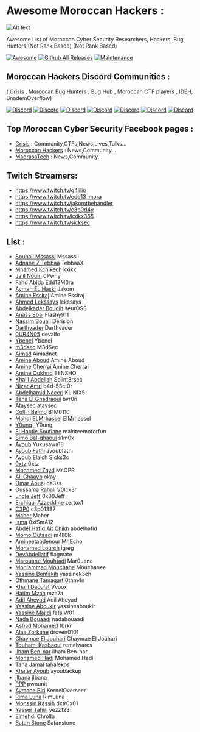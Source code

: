 # Awesome Moroccan Hackers : 

![Alt text](https://raw.githubusercontent.com/adnane-X-tebbaa/imgs/master/MH.png)

Awesome List of Moroccan Cyber Security Researchers, Hackers, Bug Hunters (Not Rank Based)
(Not Rank Based)



[![Awesome](https://awesome.re/badge.svg)](https://awesome.re)
[![Github All Releases](https://img.shields.io/badge/status-active-brightgreen)]()
[![Maintenance](https://img.shields.io/badge/Maintained%3F-yes-green.svg)](https://GitHub.com/Naereen/StrapDown.js/graphs/commit-activity)

## Moroccan Hackers Discord Communities : 
( Crisis , Moroccan Bug Hunters , Bug Hub , Moroccan CTF players , IDEH, BnademOverflow) 

[![Discord](https://img.shields.io/badge/status%20-%F0%9F%94%B4%20up!-brightgreen?label=&logo=discord&logoColor=ffffff&color=7389D8&labelColor=6A7EC2)](https://discord.gg/vja5zQzJ)
[![Discord](https://img.shields.io/badge/status%20-%F0%9F%94%B4%20up!-brightgreen?label=&logo=discord&logoColor=ffffff&color=7389D8&labelColor=6A7EC2)](https://discord.gg/HUHvq6P5kP)
[![Discord](https://img.shields.io/badge/status%20-%F0%9F%94%B4%20up!-brightgreen?label=&logo=discord&logoColor=ffffff&color=7389D8&labelColor=6A7EC2)](https://discord.gg/VMQppH7RdM)
[![Discord](https://img.shields.io/badge/status%20-%F0%9F%94%B4%20up!-brightgreen?label=&logo=discord&logoColor=ffffff&color=7389D8&labelColor=6A7EC2)](https://discord.gg/pjHcGqaNEm)
[![Discord](https://img.shields.io/badge/status%20-%F0%9F%94%B4%20up!-brightgreen?label=&logo=discord&logoColor=ffffff&color=7389D8&labelColor=6A7EC2)](https://discord.gg/UxC2JRejZ7)
[![Discord](https://img.shields.io/badge/status%20-%F0%9F%94%B4%20up!-brightgreen?label=&logo=discord&logoColor=ffffff&color=7389D8&labelColor=6A7EC2)](https://discord.gg/vja5zQzJ)
[![Discord](https://img.shields.io/badge/status%20-%F0%9F%94%B4%20up!-brightgreen?label=&logo=discord&logoColor=ffffff&color=7389D8&labelColor=6A7EC2)](https://discord.gg/T8BS6Prv7v)


## Top Moroccan Cyber Security Facebook pages : 

- [Crisis](https://www.facebook.com/Crisi5) :  Community,CTFs,News,Lives,Talks...
- [Moroccan Hackers](https://www.facebook.com/Moroccan.Hack3rs) :  News,Community...
- [MadrasaTech](https://www.facebook.com/MadrasaTech) :  News,Community...

## Twitch Streamers:

- https://www.twitch.tv/g4lilio
- https://www.twitch.tv/edd13_mora
- https://www.twitch.tv/jakomthehandler
- https://www.twitch.tv/c3p0d4y
- https://www.twitch.tv/kxikx365
- https://www.twitch.tv/sicksec

## List :

- [Souhail Mssassi](https://www.facebook.com/Mssassii) Mssassii
- [Adnane Z Tebbaa](https://twitter.com/TebbaaX) TebbaaX   
- [Mhamed Kchikech](https://twitter.com/mhamed_kchikech) kxikx
- [Jalil Nouiri](https://www.facebook.com/abdljalil.nouiri) 0Pwny
- [Fahd Abida](https://www.facebook.com/z3rod4y) Edd13M0ra
- [Aymen EL Haski](https://twitter.com/RyouShin7) Jakom
- [Amine Essiraj](https://twitter.com/EssirajAmine) Amine Essiraj 
- [Ahmed Lekssays](https://twitter.com/lekssays) lekssays
- [Abdelkader Boudih](https://twitter.com/seurOSS) seurOSS
- [Anass Sbai](https://twitter.com/Flashy911) Flashy911
- [Nassim Bouali](https://hackerone.com/derision?type=user) Derision
- [Darthvader](https://twitter.com/darthvader_1337) Darthvader
- [0UR4N05](https://twitter.com/0_n05) devalfo
- [Ybenel](https://twitter.com/_ybenel) Ybenel
- [m3dsec](https://twitter.com/m3dsec) M3dSec
- [Aimad](https://twitter.com/aimadnet) Aimadnet
- [Amine Aboud](https://www.facebook.com/a2.amine) Amine Aboud
- [Amine Cherrai](https://twitter.com/AmineCherrai) Amine Cherrai
- [Amine Oukhrid](https://www.facebook.com/amine.oukhrid.7) TENSHO
- [Khalil Abdellah](https://twitter.com/splint3rsec) Splint3rsec
- [Nizar Amri](https://www.facebook.com/nizar.amri.733) b4d-53ct0r 
- [Abdelhamid Naceri](https://twitter.com/KLINIX5) KLINIX5
- [Taha El Ghadraoui](https://twitter.com/bvr0n___) bvr0n
- [Ataysec](https://twitter.com/ataysec) ataysec
- [Collin Belmo](https://twitter.com/belmo01) B1M0110
- [Mahdi ELMrhassel](https://twitter.com/elmyuyu) ElMrhassel
- [Y0ung](https://twitter.com/Y0ung_MA) _Y0ung
- [El Habtie Soufiane](https://twitter.com/soufianelhabti) mainteemoforfun
- [Simo Bal-ghaoui](https://www.facebook.com/simo.balghaoui) s1m0x
- [Ayoub](https://twitter.com/Yukusawa18) Yukusawa18
- [Ayoub Fathi](https://twitter.com/_ayoubfathi_) ayoubfathi
- [Ayoub Elaich](https://twitter.com/OriginalSicksec) Sicks3c 
- [0xtz](https://twitter.com/0xtz_52) 0xtz
- [Mohamed Zayd](https://twitter.com/qpr_mr) Mr.QPR
- [Ali Chaayb](https://www.facebook.com/PseudoROX) okay
- [Omar Aouaj](https://www.facebook.com/omar.aouaj.77) da3ss
- [Oussama Rahali](https://twitter.com/ourahali) V0lck3r 
- [uncle Jeff](https://github.com/0x00Jeff) 0x00Jeff
- [Erchiqui Azzeddine](https://twitter.com/zertox1) zertox1
- [C3P0](https://twitter.com/c3p01337) c3p01337
- [Maher](https://twitter.com/azz_maher) Maher
- [Isma](https://github.com/ismailvc1111) 0xiSmA12
- [Abdél Hafid Ait Chikh](https://twitter.com/hafidaitchikh) abdelhafid
- [Momo Outaadi](https://github.com/m4ll0k) m4ll0k
- [Amineetabdenour](https://github.com/amine123ait) Mr.Echo
- [Mohamed Lourch](https://twitter.com/MohamedLourch) igreg
- [DevAbdellatif](https://twitter.com/DevAbdellatif) flagmate
- [Marouane Mouhtadi](https://twitter.com/Mar0_0uane) Mar0uane
- [Moh'ammad Mouchane](https://www.facebook.com/Mouchanee) Mouchanee
- [Yassine Benfakih](https://twitter.com/yassinek3ch) yassinek3ch
- [Othmane Tamagart](https://www.facebook.com/0thm4n) 0thm4n
- [Khalil Daoulat](https://www.facebook.com/Daoulat.Khalil) Vvoox
- [Hatim Mzah](https://twitter.com/mza7aa) mza7a
- [Adil Aheyad](https://www.facebook.com/adil.aheyad) Adil Aheyad
- [Yassine Aboukir](https://twitter.com/Yassineaboukir) yassineaboukir
- [Yassine Majidi](https://www.facebook.com/fatalW01) fatalW01
- [Nada Bouaadi](https://www.facebook.com/nadabouaadi) nadabouaadi
- [Ashad Mohamed](https://twitter.com/f0rkr) f0rkr
- [Alaa Zorkane](https://twitter.com/AlaaZorkane) droven0101
- [Chaymae El Jouhari](https://www.facebook.com/profile.php?id=100007164287318) Chaymae El Jouhari
- [Touhami Kasbaoui](https://www.facebook.com/remalwares) remalwares
- [Ilham Ben-nar](https://www.facebook.com/ilham.ben.7528) ilham Ben-nar
- [Mohamed Hadi](https://www.facebook.com/mohamed.hadi.965580) Mohamed Hadi
- [Taha Jamal](https://www.facebook.com/tahalekos) tahalekos
- [Khater Ayoub](https://www.facebook.com/ayoubackup) ayoubackup
- [jlbana](https://github.com/jlbana/) jlbana
- [PPP](https://twitter.com/pwnunit) pwnunit
- [Aymane Biri](https://github.com/KernelOverseer) KernelOverseer
- [Rima Luna](https://github.com/RimLuna) RimLuna
- [Mohssin Kassih](https://twitter.com/KassihMouhssine) dxtr0x01
- [Yasser Tahiri](https://github.com/yezz123) yezz123
- [Elmehdi](https://twitter.com/elmahdibenrs) Chrollo
- [Satan Stone](https://twitter.com/satan_stone) Satanstone

